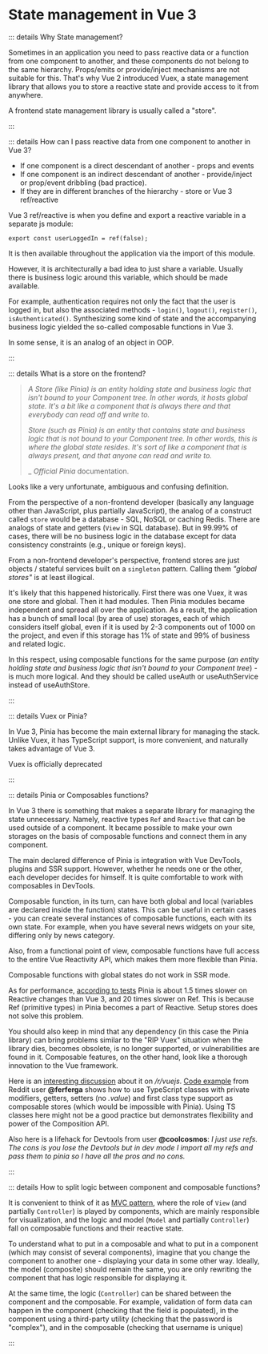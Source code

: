 <!-- TODO: -->

# State management in Vue 3

::: details Why State management?

Sometimes in an application you need to pass reactive data or a function from one component to another, and these components do not belong to the same hierarchy. Props/emits or provide/inject mechanisms are not suitable for this. That's why Vue 2 introduced Vuex, a state management library that allows you to store a reactive state and provide access to it from anywhere.

A frontend state management library is usually called a "store".

:::

::: details How can I pass reactive data from one component to another in Vue 3?

- If one component is a direct descendant of another - props and events
- If one component is an indirect descendant of another - provide/inject or prop/event dribbling (bad practice).
- If they are in different branches of the hierarchy - store or Vue 3 ref/reactive

Vue 3 ref/reactive is when you define and export a reactive variable in a separate js module:

```
export const userLoggedIn = ref(false);
```

It is then available throughout the application via the import of this module.

However, it is architecturally a bad idea to just share a variable. Usually there is business logic around this variable, which should be made available.

For example, authentication requires not only the fact that the user is logged in, but also the associated methods - `login()`, `logout()`, `register()`, `isAuthenticated()`. Synthesizing some kind of state and the accompanying business logic yielded the so-called composable functions in Vue 3.

In some sense, it is an analog of an object in OOP.

:::

::: details What is a store on the frontend?

> _A Store (like Pinia) is an entity holding state and business logic that isn't bound to your Component tree. In other words, it hosts global state. It's a bit like a component that is always there and that everybody can read off and write to._
>
> _Store (such as Pinia) is an entity that contains state and business logic that is not bound to your Component tree. In other words, this is where the global state resides. It's sort of like a component that is always present, and that anyone can read and write to._
>
> \_ _Official Pinia_ documentation.

Looks like a very unfortunate, ambiguous and confusing definition.

From the perspective of a non-frontend developer (basically any language other than JavaScript, plus partially JavaScript), the analog of a construct called `store` would be a database - SQL, NoSQL or caching Redis. There are analogs of state and getters (`View` in SQL database). But in 99.99% of cases, there will be no business logic in the database except for data consistency constraints (e.g., unique or foreign keys).

From a non-frontend developer's perspective, frontend stores are just objects / stateful services built on a `singleton` pattern. Calling them _"global stores"_ is at least illogical.

It's likely that this happened historically. First there was one Vuex, it was one store and global. Then it had modules. Then Pinia modules became independent and spread all over the application. As a result, the application has a bunch of small local (by area of use) storages, each of which considers itself global, even if it is used by 2-3 components out of 1000 on the project, and even if this storage has 1% of state and 99% of business and related logic.

In this respect, using composable functions for the same purpose (_an entity holding state and business logic that isn't bound to your Component tree_) - is much more logical. And they should be called useAuth or useAuthService instead of useAuthStore.

:::

::: details Vuex or Pinia?

In Vue 3, Pinia has become the main external library for managing the stack. Unlike Vuex, it has TypeScript support, is more convenient, and naturally takes advantage of Vue 3.

Vuex is officially deprecated

:::

::: details Pinia or Composables functions?

In Vue 3 there is something that makes a separate library for managing the state unnecessary. Namely, reactive types `Ref` and `Reactive` that can be used outside of a component. It became possible to make your own storages on the basis of composable functions and connect them in any component.

The main declared difference of Pinia is integration with Vue DevTools, plugins and SSR support. However, whether he needs one or the other, each developer decides for himself. It is quite comfortable to work with composables in DevTools.

Composable function, in its turn, can have both global and local (variables are declared inside the function) states. This can be useful in certain cases - you can create several instances of composable functions, each with its own state. For example, when you have several news widgets on your site, differing only by news category.

Also, from a functional point of view, composable functions have full access to the entire Vue Reactivity API, which makes them more flexible than Pinia.

Composable functions with global states do not work in SSR mode.

As for performance, [according to tests](https://github.com/vuesence/pinia-vs-reactive) Pinia is about 1.5 times slower on Reactive changes than Vue 3, and 20 times slower on Ref. This is because Ref (primitive types) in Pinia becomes a part of Reactive. Setup stores does not solve this problem.

You should also keep in mind that any dependency (in this case the Pinia library) can bring problems similar to the "RIP Vuex" situation when the library dies, becomes obsolete, is no longer supported, or vulnerabilities are found in it. Composable features, on the other hand, look like a thorough innovation to the Vue framework.

Here is an [interesting discussion](https://www.reddit.com/r/vuejs/comments/18fnilj/why_to_use_pinia_instead_of_global_refs/) about it on */r/vuejs*. [Code example](https://github.com/jellyfin/jellyfin-vue/blob/master/frontend/src/store/clientSettings.ts#L98) from Reddit user **@ferferga** shows how to use TypeScript classes with private modifiers, getters, setters (no *.value*) and first class type support as composable stores (which would be impossible with Pinia). Using TS classes here might not be a good practice but demonstrates flexibility and power of the Composition API.

Also here is a lifehack for Devtools from user **@coolcosmos**: *I just use refs. The cons is you lose the Devtools but in dev mode I import all my refs and pass them to pinia so I have all the pros and no cons.*


:::

::: details How to split logic between component and composable functions?

It is convenient to think of it as [MVC pattern](https://ru.wikipedia.org/wiki/Model-View-Controller), where the role of `View` (and partially `Controller`) is played by components, which are mainly responsible for visualization, and the logic and model (`Model` and partially `Controller`) fall on composable functions and their reactive state.

To understand what to put in a composable and what to put in a component (which may consist of several components), imagine that you change the component to another one - displaying your data in some other way. Ideally, the model (composite) should remain the same, you are only rewriting the component that has logic responsible for displaying it.

At the same time, the logic (`Controller`) can be shared between the component and the composable. For example, validation of form data can happen in the component (checking that the field is populated), in the component using a third-party utility (checking that the password is "complex"), and in the composable (checking that username is unique)

:::
